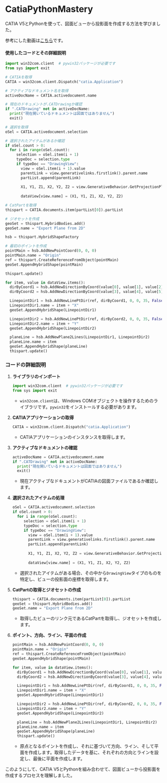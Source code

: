 # CatiaPythonMastery
CATIA V5とPythonを使って、図面ビューから投影面を作成する方法を学びました。

参考にした動画は[こちら](https://youtu.be/ya35YTEf580?si=2kOOUqb_gIMs5f3C)です。

#### 使用したコードとその詳細説明

```python
import win32com.client  # pywin32パッケージが必要です
from sys import exit

# CATIAを取得
CATIA = win32com.client.Dispatch("catia.Application")

# アクティブなドキュメント名を取得
activeDocName = CATIA.activedocument.name

# 現在のドキュメントが.CATDrawingか確認
if ".CATDrawing" not in activeDocName:
  print("現在開いているドキュメントは図面ではありません")
  exit()

# 選択を取得
oSel = CATIA.activedocument.selection

# 選択されたアイテムがあるか確認
if oSel.count > 0:
  for i in range(oSel.count):
     selection = oSel.item(i + 1)
     typeDoc = selection.type
     if typeDoc == "DrawingView":
       view = oSel.item(i + 1).value
       parentLink = view.generativelinks.firstlink().parent.name
       partList.append(parentLink)
       
       X1, Y1, Z1, X2, Y2, Z2 = view.GenerativeBehavior.GetProjectionPlane()
       
       dataView[view.name] = (X1, Y1, Z1, X2, Y2, Z2)

# CatPartを取得
thispart = CATIA.documents.item(partList[0]).partList

# ジオセットを作成
geoSet = thispart.HybridBodies.add()
geoSet.name = "Export Plane from 2D"

hsb = thispart.HybridShapeFactory

# 最初のポイントを作成
pointMain = hsb.AddNewPointCoord(0, 0, 0)
pointMain.name = "Origin"
ref = thispart.CreateReferenceFromObject(pointMain)
geoSet.AppendHybridShape(pointMain)

thispart.update()

for item, value in dataView.items():
  dirByCoord1 = hsb.AddNewDirectionByCoord(value[0], value[1], value[2])
  dirByCoord2 = hsb.AddNewDirectionByCoord(value[3], value[4], value[5])

  LinepointDir1 = hsb.AddNewLinePtDir(ref, dirByCoord1, 0, 0, 35, False)
  LinepointDir1.name = item + "X"
  geoSet.AppendHybridShape(LinepointDir1)

  LinepointDir2 = hsb.AddNewLinePtDir(ref, dirByCoord2, 0, 0, 35, False)
  LinepointDir2.name = item + "Y"
  geoSet.AppendHybridShape(LinepointDir2)

  planeLine = hsb.AddNewPlane2Lines(LinepointDir1, LinepointDir2)
  planeLine.name = item
  geoSet.AppendHybridShape(planeLine)
  thispart.update()
```

### コードの詳細説明

1. **ライブラリのインポート**
   ```python
   import win32com.client  # pywin32パッケージが必要です
   from sys import exit
   ```
   - `win32com.client`は、Windows COMオブジェクトを操作するためのライブラリです。`pywin32`をインストールする必要があります。

2. **CATIAアプリケーションの取得**
   ```python
   CATIA = win32com.client.Dispatch("catia.Application")
   ```
   - CATIAアプリケーションのインスタンスを取得します。

3. **アクティブなドキュメントの確認**
   ```python
   activeDocName = CATIA.activedocument.name
   if ".CATDrawing" not in activeDocName:
     print("現在開いているドキュメントは図面ではありません")
     exit()
   ```
   - 現在アクティブなドキュメントがCATIAの図面ファイルであるか確認します。

4. **選択されたアイテムの処理**
   ```python
   oSel = CATIA.activedocument.selection
   if oSel.count > 0:
     for i in range(oSel.count):
        selection = oSel.item(i + 1)
        typeDoc = selection.type
        if typeDoc == "DrawingView":
          view = oSel.item(i + 1).value
          parentLink = view.generativelinks.firstlink().parent.name
          partList.append(parentLink)
          
          X1, Y1, Z1, X2, Y2, Z2 = view.GenerativeBehavior.GetProjectionPlane()
          
          dataView[view.name] = (X1, Y1, Z1, X2, Y2, Z2)
   ```
   - 選択されたアイテムがある場合、その中から`DrawingView`タイプのものを特定し、ビューの投影面の座標を取得します。

5. **CatPartの取得とジオセットの作成**
   ```python
   thispart = CATIA.documents.item(partList[0]).partList
   geoSet = thispart.HybridBodies.add()
   geoSet.name = "Export Plane from 2D"
   ```
   - 取得したビューのリンク元であるCatPartを取得し、ジオセットを作成します。

6. **ポイント、方向、ライン、平面の作成**
   ```python
   pointMain = hsb.AddNewPointCoord(0, 0, 0)
   pointMain.name = "Origin"
   ref = thispart.CreateReferenceFromObject(pointMain)
   geoSet.AppendHybridShape(pointMain)

   for item, value in dataView.items():
     dirByCoord1 = hsb.AddNewDirectionByCoord(value[0], value[1], value[2])
     dirByCoord2 = hsb.AddNewDirectionByCoord(value[3], value[4], value[5])

     LinepointDir1 = hsb.AddNewLinePtDir(ref, dirByCoord1, 0, 0, 35, False)
     LinepointDir1.name = item + "X"
     geoSet.AppendHybridShape(LinepointDir1)

     LinepointDir2 = hsb.AddNewLinePtDir(ref, dirByCoord2, 0, 0, 35, False)
     LinepointDir2.name = item + "Y"
     geoSet.AppendHybridShape(LinepointDir2)

     planeLine = hsb.AddNewPlane2Lines(LinepointDir1, LinepointDir2)
     planeLine.name = item
     geoSet.AppendHybridShape(planeLine)
     thispart.update()
   ```
   - 原点となるポイントを作成し、それに基づいて方向、ライン、そして平面を作成します。取得したデータを基に、それぞれの方向とラインを設定し、最後に平面を作成します。

このようにして、CATIA V5とPythonを組み合わせて、図面ビューから投影面を作成するプロセスを理解しました。
